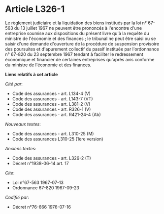 # Article L326-1

Le règlement judiciaire et la liquidation des biens institués par la loi n° 67-563 du 13 juillet 1967 ne peuvent être
prononcés à l'encontre d'une entreprise soumise aux dispositions du présent livre qu'à la requête du ministre de l'économie
et des finances ; le tribunal ne peut être saisi ou se saisir d'une demande d'ouverture de la procédure de suspension
provisoire des poursuites et d'apurement collectif du passif instituée par l'ordonnance n° 67-820 du 23 septembre 1967
tendant à faciliter le redressement économique et financier de certaines entreprises qu'après avis conforme du ministre de
l'économie et des finances.

**Liens relatifs à cet article**

_Cité par_:

  - Code des assurances - art. L134-4 (V)
  - Code des assurances - art. L143-7 (VT)
  - Code des assurances - art. L381-2 (V)
  - Code des assurances - art. R326-1 (V)
  - Code des assurances - art. R421-24-4 (Ab)

_Nouveaux textes_:

  - Code des assurances - art. L310-25 (M)
  - Code des assurances L310-25 (1ère version)

_Anciens textes_:

  - Code des assurances - art. L326-2 (T)
  - Décret n°1938-06-14 art. 17

_Cite_:

  - Loi n°67-563 1967-07-13
  - Ordonnance 67-820 1967-09-23

_Codifié par_:

  - Décret n°76-666 1976-07-16
